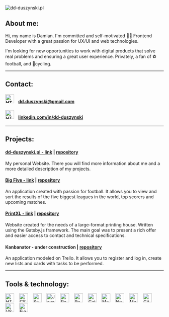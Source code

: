 ![dd-duszynski.pl](http://dd-duszynski.pl/static/media/github.jpg "dd-duszynski.pl")
## About me:
<p>Hi, my name is Damian. I'm committed and self-motivated 👨‍💻 Frontend Developer with a great passion for UX/UI and web technologies.</p>
<p>I'm looking for new opportunities to work with digital products that solve real problems and ensuring a great user experience. Privately, a fan of ⚽ football, and 🚴cycling.</p>

---

## Contact: 
#### <img alt="HTML" title="HTML" src="https://seekicon.com/free-icon-download/envelope-letter_1.svg" height="28"> &nbsp;&nbsp; [dd.duszynski@gmail.com](mailto:dd.duszynski@gmail.com)
#### <img alt="HTML" title="HTML" src="https://seekicon.com/free-icon-download/linkedin-option_1.svg" height="28"> &nbsp;&nbsp; [linkedin.com/in/dd-duszynski](https://www.linkedin.com/in/dd-duszynski)

---

## Projects:
#### [dd-duszynski.pl - link](https://dd-duszynski.pl) | [repository](https://github.com/dd-duszynski/dd-duszynski.github.io) 
<p>My personal Website. There you will find more information about me and a more detailed description of my projects.</p>

#### [Big Five - link](https://dd-duszynski.github.io/big-five/) | [repository](https://github.com/dd-duszynski/big-five) 
<p>An application created with passion for football. It allows you to view and sort the results of the five biggest leagues in the world, top scorers and upcoming matches.</p>

#### [PrintXL - link](https://printxl.pl/) | [repository](https://github.com/dd-duszynski/pxlGatsby) 
<p>Website created for the needs of a large-format printing house. Written using the Gatsby.js framework. The main goal was to present a rich offer and easier access to contact and technical specifications.</p>

#### Kanbanator - under construction | [repository](https://github.com/dd-duszynski/kanbanator)
<p>An application modeled on Trello. It allows you to register and log in, create new lists and cards with tasks to be performed.</p>

---

## Tools & technology:
<img alt="HTML" title="HTML" src="https://seekicon.com/free-icon-download/html-5_1.svg" height="28"> &nbsp;&nbsp;
<img alt="CSS" title="CSS" src="https://seekicon.com/free-icon-download/css-3_2.svg" height="28"> &nbsp;&nbsp;
<img alt="Sass" title="Sass" src="https://seekicon.com/free-icon-download/sass_4.svg" height="28"> &nbsp;&nbsp;
<img alt="JavaScript" title="JavaScript" src="https://seekicon.com/free-icon-download/javascript_3.svg" height="28"> &nbsp;&nbsp;
<img alt="React" title="React" src="https://seekicon.com/free-icon-download/reactjs_1.svg" height="28"> &nbsp;&nbsp;
<img alt="Redux" title="Redux" src="https://seekicon.com/free-icon-download/redux_2.svg" height="28"> &nbsp;&nbsp;
<img alt="Gatsby" title="Gatsby" src="https://www.seekicon.com/free-icon-download/gatsbyjs-icon_1.svg" height="28"> &nbsp;&nbsp;
<img alt="Material UI" title="Material UI" src="https://seekicon.com/free-icon-download/material-ui_1.svg" height="28"> &nbsp;&nbsp;
<img alt="Node.js / Express.js" title="Node.js / Express.js" src="https://seekicon.com/free-icon-download/nodejs_2.svg" height="28"> &nbsp;&nbsp;
<img alt="MySQL" title="MySQL" src="https://seekicon.com/free-icon-download/mysql_4.svg" height="28"> &nbsp;&nbsp;
<img alt="Git" title="Git" src="https://seekicon.com/free-icon-download/git_6.svg" height="28"> &nbsp;&nbsp;
<img alt="VSC" title="VSC" src="https://seekicon.com/free-icon-download/visual-studio-code_2.svg" height="28"> &nbsp;&nbsp;
<img alt="Figma" title="Figma" src="https://seekicon.com/free-icon-download/figma_5.svg" height="28"> &nbsp;&nbsp;
